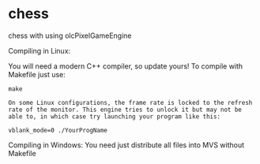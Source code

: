 # chess
chess with using olcPixelGameEngine


Compiling in Linux:

You will need a modern C++ compiler, so update yours!
To compile with Makefile just use: 
  
	make

	On some Linux configurations, the frame rate is locked to the refresh
	rate of the monitor. This engine tries to unlock it but may not be
	able to, in which case try launching your program like this:

	vblank_mode=0 ./YourProgName

Compiling in Windows:
You need just distribute all files into MVS without Makefile
